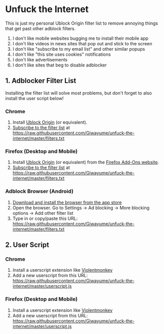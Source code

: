 # Unfuck the Internet
This is just my personal Ublock Origin filter list to remove annoying things that get past other adblock filters.

1. I don't like mobile websites bugging me to install their mobile app
2. I don't like videos in news sites that pop out and stick to the screen
3. I don't like "subscribe to my email list" and other similar popups
4. I don't like "this site uses cookies" notifications
5. I don't like advertisements
6. I don't like sites that beg to disable adblocker

## 1. Adblocker Filter List

Installing the filter list will solve most problems, but don't forget to also install the user script below!

### Chrome

1. Install [Ublock Origin](https://chrome.google.com/webstore/detail/ublock-origin/cjpalhdlnbpafiamejdnhcphjbkeiagm?hl=en) (or equivalent).
2. [Subscribe to the filter list](https://raw.githubusercontent.com/Giwayume/unfuck-the-internet/master/filters.txt) at https://raw.githubusercontent.com/Giwayume/unfuck-the-internet/master/filters.txt

### Firefox (Desktop and Mobile)

1. Install [Ublock Origin](https://addons.mozilla.org/en-US/firefox/addon/ublock-origin/?src=search) (or equivalent) from the [Firefox Add-Ons website](https://addons.mozilla.org/).
2. [Subscribe to the filter list](https://raw.githubusercontent.com/Giwayume/unfuck-the-internet/master/filters.txt) at https://raw.githubusercontent.com/Giwayume/unfuck-the-internet/master/filters.txt

### Adblock Browser (Android)

1. [Download and install the browser from the app store](https://play.google.com/store/apps/details?id=org.adblockplus.browser)
2. Open the browser. Go to Settings -> Ad blocking -> More blocking options -> Add other filter list
3. Type in or copy/paste this URL: https://raw.githubusercontent.com/Giwayume/unfuck-the-internet/master/filters.txt

## 2. User Script

### Chrome

1. Install a userscript extension like [Violentmonkey](https://chrome.google.com/webstore/detail/violentmonkey/jinjaccalgkegednnccohejagnlnfdag?hl=en)
2. Add a new userscript from this URL: https://raw.githubusercontent.com/Giwayume/unfuck-the-internet/master/userscript.js

### Firefox (Desktop and Mobile)

1. Install a userscript extension like [Violentmonkey](https://addons.mozilla.org/en-US/firefox/addon/violentmonkey/)
2. Add a new userscript from this URL: https://raw.githubusercontent.com/Giwayume/unfuck-the-internet/master/userscript.js
